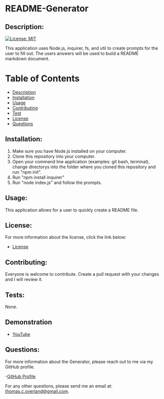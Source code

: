 # README-Generator
    
## Description:
   [![License: MIT](https://img.shields.io/badge/License-MIT-yellow.svg)](https://opensource.org/licenses/MIT)  
  
   This application uses Node.js, inquirer, fs, and util to create prompts for the user to fill out.  The users answers will be used to build a README markdown document.

   # Table of Contents
    
   - [Description](#description)
   - [Installation](#installation)
   - [Usage](#usage)
   - [Contributing](#contributing)
   - [Test](#tests)
   - [License](#license)
   - [Questions](#questions)
    
 ## Installation:
   1. Make sure you have Node.js installed on your computer.  
   2. Clone this repository into your computer.  
   3. Open your command line application (examples: git bash, terminal), change directorys into the folder where you cloned this repository and run "npm init".  
   4. Run "npm install inquirer"  
   5. Run "node index.js" and follow the prompts.  

  ## Usage:
   This application allows for a user to quickly create a README file.

   ## License:
   For more information about the license, click the link below:

   - [License](https://opensource.org/licenses/)

   ## Contributing:
   Everyone is welcome to contribute.  Create a pull request with your changes and I will review it.

   ## Tests:
   None.

   ## Demonstration
   - [YouTube](https://youtu.be/6xVCn8ycKu0)
   
   ## Questions:
   For more information about the Generator, please reach out to me via my GitHub profile.

   -[GitHub Profile](https://github.com/TomOverland)

   For any other questions, please send me an email at: thomas.c.overland@gmail.com.
    
